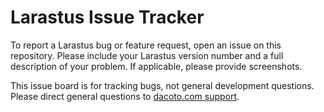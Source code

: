 # Larastus Issue Tracker

To report a Larastus bug or feature request, open an issue on this repository. Please include your Larastus version number and a full description of your problem. If applicable, please provide screenshots.

This issue board is for tracking bugs, not general development questions. Please direct general questions to [dacoto.com support](https://dacoto.com/).
